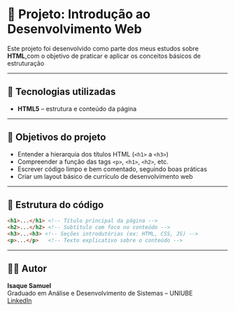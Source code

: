 # 📘 Projeto: Introdução ao Desenvolvimento Web

Este projeto foi desenvolvido como parte dos meus estudos sobre **HTML**,com o objetivo de praticar e aplicar os conceitos básicos de estruturação

---

## 🧠 Tecnologias utilizadas

- **HTML5** – estrutura e conteúdo da página

---

## 🎯 Objetivos do projeto

- Entender a hierarquia dos títulos HTML (`<h1>` a `<h3>`)
- Compreender a função das tags `<p>`, `<h1>`, `<h2>`, etc.
- Escrever código limpo e bem comentado, seguindo boas práticas
- Criar um layout básico de currículo de desenvolvimento web

---

## 📂 Estrutura do código

```html
<h1>...</h1> <!-- Título principal da página -->
<h2>...</h2> <!-- Subtítulo com foco no conteúdo -->
<h3>...<h3> <!-- Seções introdutórias (ex: HTML, CSS, JS) -->
<p>...</p>   <!-- Texto explicativo sobre o conteúdo -->
```

---

## 👨‍💻 Autor

**Isaque Samuel**  
Graduado em Análise e Desenvolvimento de Sistemas – UNIUBE  
[LinkedIn](www.linkedin.com/in/isaque-cardoso-628881250)
